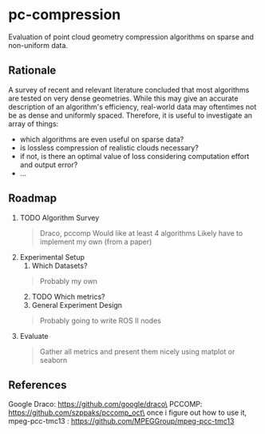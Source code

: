 # pc-compression
Evaluation of point cloud geometry compression algorithms on sparse and non-uniform data.

## Rationale
A survey of recent and relevant literature concluded that most algorithms are tested on very dense geometries.
While this may give an accurate description of an algorithm's efficiency, real-world data may oftentimes not be as dense and uniformly spaced.
Therefore, it is useful to investigate an array of things:
- which algorithms are even useful on sparse data?
- is lossless compression of realistic clouds necessary?
- if not, is there an optimal value of loss considering computation effort and output error?
- ...

## Roadmap

1. TODO Algorithm Survey
    > Draco, pccomp
    > Would like at least 4 algorithms
    > Likely have to implement my own (from a paper)
2. Experimental Setup
   1.  Which Datasets? 
   > Probably my own
   2.  TODO Which metrics?
   3.  General Experiment Design
   > Probably going to write ROS II nodes 
3. Evaluate
   > Gather all metrics and present them nicely using matplot or seaborn

## References
Google Draco: https://github.com/google/draco\
PCCOMP: https://github.com/szppaks/pccomp_oct\
once i figure out how to use it, mpeg-pcc-tmc13 : https://github.com/MPEGGroup/mpeg-pcc-tmc13